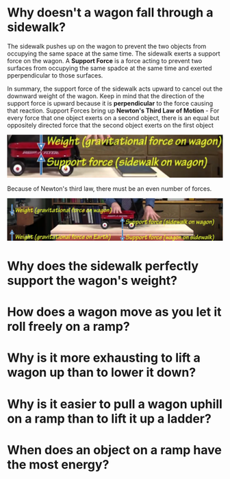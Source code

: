 # Why doesn't a wagon fall through a sidewalk?

The sidewalk pushes up on the wagon to prevent the two objects from occupying the same space at the same time. The sidewalk exerts 
a support force on the wagon. A **Support Force** is a force acting to prevent two surfaces from occupying the same spadce at the 
same time and exerted pperpendicular to those surfaces.

In summary, the support force of the sidewalk acts upward to cancel out the downward weight of the wagon. Keep in mind that the direction 
of the support force is upward because it is **perpendicular** to the force causing that reaction. Support Forces bring up **Newton's 
Third Law of Motion** - For every force that one object exerts on a second object, there is an equal but oppositely directed force that 
the second object exerts on the first object

![Support Force](images/support_force.png)

Because of Newton's third law, there must be an even number of forces.

![Gravitational Attraction](images/gravitational_attraction.png)

# Why does the sidewalk perfectly support the wagon's weight?

# How does a wagon move as you let it roll freely on a ramp?

# Why is it more exhausting to lift a wagon up than to lower it down?

# Why is it easier to pull a wagon uphill on a ramp than to lift it up a ladder?

# When does an object on a ramp have the most energy?



